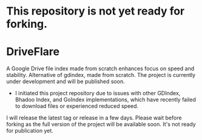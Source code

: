 # This repository is not yet ready for forking.
# DriveFlare 
A Google Drive file index made from scratch enhances focus on speed and stability. Alternative of gdindex, made from scratch. The project is currently under development and will be published soon.

* I initiated this project repository due to issues with other GDIndex, Bhadoo Index, and GoIndex implementations, which have recently failed to download files or experienced reduced speed.

I will release the latest tag or release in a few days. Please wait before forking as the full version of the project will be available soon. It's not ready for publication yet.
